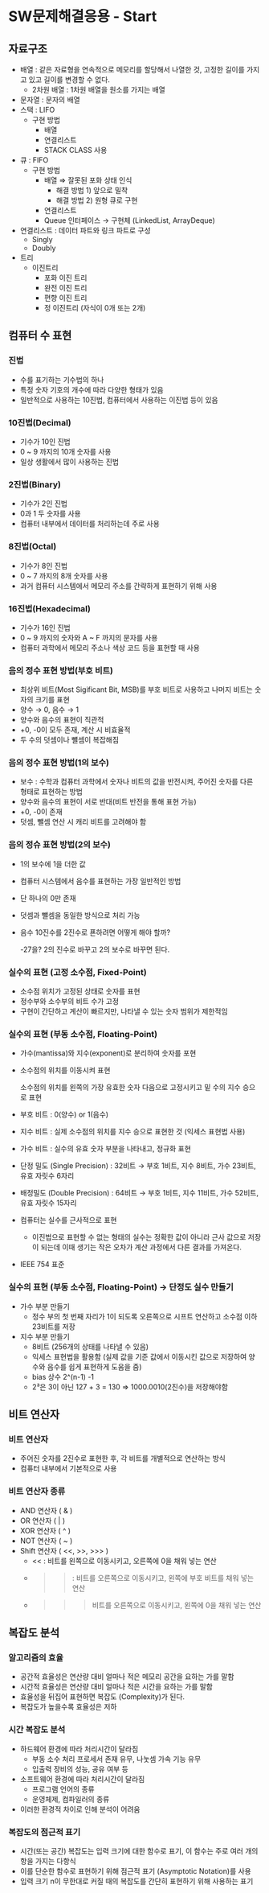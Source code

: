 # SW문제해결응용 - Start

## 자료구조

- 배열 : 같은 자료형을 연속적으로 메모리를 할당해서 나열한 것, 고정한 길이를 가지고 있고 길이를 변경할 수 없다.
    - 2차원 배열 : 1차원 배열을 원소를 가지는 배열
- 문자열 : 문자의 배열
- 스택 : LIFO
    - 구현 방법
        - 배열
        - 연결리스트
        - STACK CLASS 사용
- 큐 : FIFO
    - 구현 방법
        - 배열 ⇒ 잘못된 포화 상태 인식
            - 해결 방법 1) 앞으로 밀착
            - 해결 방법 2) 원형 큐로 구현
        - 연결리스트
        - Queue 인터페이스 → 구현체 (LinkedList, ArrayDeque)
- 연결리스트 : 데이터 파트와 링크 파트로 구성
    - Singly
    - Doubly
- 트리
    - 이진트리
        - 포화 이진 트리
        - 완전 이진 트리
        - 편향 이진 트리
        - 정 이진트리 (자식이 0개 또는 2개)

## 컴퓨터 수 표현

### 진법

- 수를 표기하는 기수법의 하나
- 특정 숫자 기호의 개수에 따라 다양한 형태가 있음
- 일반적으로 사용하는 10진법, 컴퓨터에서 사용하는 이진법 등이 있음

### 10진법(Decimal)

- 기수가 10인 진법
- 0 ~ 9 까지의 10개 숫자를 사용
- 일상 생활에서 많이 사용하는 진법

### 2진법(Binary)

- 기수가 2인 진법
- 0과 1 두 숫자를 사용
- 컴퓨터 내부에서 데이터를 처리하는데 주로 사용

### 8진법(Octal)

- 기수가 8인 진법
- 0 ~ 7 까지의 8개 숫자를 사용
- 과거 컴퓨터 시스템에서 메모리 주소를 간략하게 표현하기 위해 사용

### 16진법(Hexadecimal)

- 기수가 16인 진법
- 0 ~ 9 까지의 숫자와 A ~ F 까지의 문자를 사용
- 컴퓨터 과학에서 메모리 주소나 색상 코드 등을 표현할 때 사용

### 음의 정수 표현 방법(부호 비트)

- 최상위 비트(Most Sigificant Bit, MSB)를 부호 비트로 사용하고 나머지 비트는 숫자의 크기를 표현
- 양수 → 0, 음수 → 1
- 양수와 음수의 표현이 직관적
- +0, -0이 모두 존재, 계산 시 비효율적
- 두 수의 덧셈이나 뺼셈이 복잡해짐

### 음의 정수 표현 방법(1의 보수)

- 보수 : 수학과 컴퓨터 과학에서 숫자나 비트의 값을 반전시켜, 주어진 숫자를 다른 형태로 표현하는 방법
- 양수와 음수의 표현이 서로 반대(비트 반전을 통해 표현 가능)
- +0, -0이 존재
- 덧셈, 뺄셈 연산 시 캐리 비트를 고려해야 함

### 음의 정슈 표현 방법(2의 보수)

- 1의 보수에 1을 더한 값
- 컴퓨터 시스템에서 음수를 표현하는 가장 일반적인 방법
- 단 하나의 0만 존재
- 덧셈과 뺄셈을 동일한 방식으로 처리 가능
- 음수 10진수를 2진수로 푠하려면 어떻게 해야 할까?
    
    -27을? 2의 진수로 바꾸고 2의 보수로 바꾸면 된다.
    

### 실수의 표현 (고정 소수점, Fixed-Point)

- 소수점 위치가 고정된 상태로 숫자를 표현
- 정수부와 소수부의 비트 수가 고정
- 구현이 간단하고 계산이 빠르지만, 나타낼 수 있는 숫자 범위가 제한적임

### 실수의 표현 (부동 소수점, Floating-Point)

- 가수(mantissa)와 지수(exponent)로 분리하여 숫자를 포현
- 소수점의 위치를 이동시켜 표현
    
    소수점의 위치를 왼쪽의 가장 유효한 숫자 다음으로 고정시키고 밑 수의 지수 승으로 표현
    
- 부호 비트 : 0(양수) or 1(음수)
- 지수 비트 : 실제 소수점의 위치를 지수 승으로 표현한 것 (익세스 표현법 사용)
- 가수 비트 : 실수의 유효 숫자 부분을 나타내고, 정규화 표현
- 단정 밀도 (Single Precision) : 32비트 → 부호 1비트, 지수 8비트, 가수 23비트, 유효 자릿수 6자리
- 배정밀도 (Double Precision) : 64비트 → 부호 1비트, 지수 11비트, 가수 52비트, 유효 자릿수 15자리
- 컴퓨터는 실수를 근사적으로 표현
    - 이진법으로 표현할 수 없는 형태의 실수는 정확한 값이 아니라 근사 값으로 저장이 되는데 이때 생기는 작은 오차가 계산 과정에서 다른 결과를 가져온다.
- IEEE 754 표준

### 실수의 표현 (부동 소수점, Floating-Point) → 단정도 실수 만들기

- 가수 부분 만들기
    - 정수 부의 첫 번째 자리가 1이 되도록 오른쪽으로 시프트 연산하고 소수점 이하 23비트를 저장
- 지수 부분 만들기
    - 8비트 (256개의 상태를 나타낼 수 있음)
    - 익세스 표현법을 활용함 (실제 값을 기준 값에서 이동시킨 값으로 저장하여 양수와 음수를 쉽게 표현하게 도움을 줌)
    - bias 상수 2^(n-1) -1
    - 2³은 3이 아닌 127 + 3 = 130 ⇒ 1000.0010(2진수)을 저장해야함

## 비트 연산자

### 비트 연산자

- 주어진 숫자를 2진수로 표현한 후, 각 비트를 개별적으로 연산하는 방식
- 컴퓨터 내부에서 기본적으로 사용

### 비트 연산자 종류

- AND 연산자 ( & )
- OR 연산자 ( | )
- XOR 연산자 ( ^ )
- NOT 연산자 ( ~ )
- Shift 연산자 ( <<, >>, >>> )
    - << : 비트를 왼쪽으로 이동시키고, 오른쪽에 0을 채워 넣는 연산
    - >> : 비트를 오른쪽으로 이동시키고, 왼쪽에 부호 비트를 채워 넣는 연산
    - >>> 비트를 오른쪽으로 이동시키고, 왼쪽에 0을 채워 넣는 연산

## 복잡도 분석

### 알고리즘의 효율

- 공간적 효율성은 연산량 대비 얼마나 적은 메모리 공간을 요하는 가를 말함
- 시간적 효율성은 연산량 대비 얼마나 적은 시간을 요하는 가를 말함
- 효율성을 뒤집어 표현하면 복잡도 (Complexity)가 된다.
- 복잡도가 높을수록 효율성은 저하

### 시간 복잡도 분석

- 하드웨어 환경에 따라 처리시간이 달라짐
    - 부동 소수 처리 프로세서 존재 유무, 나눗셈 가속 기능 유무
    - 입출력 장비의 성능, 공유 여부 등
- 소프트웨어 환경에 따라 처리시간이 달라짐
    - 프로그램 언어의 종류
    - 운영체제, 컴파일러의 종류
- 이러한 환경적 차이로 인해 분석이 어려움

### 복잡도의 점근적 표기

- 시간(또는 공간) 복잡도는 입력 크기에 대한 함수로 표기, 이 함수는 주로 여러 개의 항을 가지는 다항식
- 이를 단순한 함수로 표현하기 위해 점근적 표기 (Asymptotic Notation)를 사용
- 입력 크기 n이 무한대로 커질 때의 복잡도를 간단히 표현하기 위해 사용하는 표기
